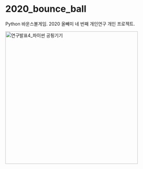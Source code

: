 # 2020_bounce_ball
Python 바운스볼게임. 2020 올빼미 네 번째 개인연구 개인 프로젝트.

<img width="413" alt="연구발표4_파이썬 공튕기기" src="https://github.com/Nam-I/2020_bounce_ball/assets/71905358/35871d08-54cc-45a4-ba2d-6302a7535697">
